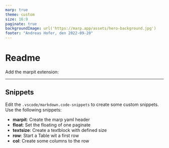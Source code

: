 ```yaml
---
marp: true
theme: custom
size: 16:9
paginate: true
backgroundImage: url('https://marp.app/assets/hero-background.jpg')
footer: "Andreas Hofer, den 2022-09-20"
---
```

# Readme

Add the marpit extension:


---

## Snippets

<!-- _class: left -->

<div class="text-xs">

Edit the `.vscode/markdown.code-snippets` to create some custom snippets.
Use the following snippets:

- **marpit**: Create the marp yaml header
- **float**: Set the floating of one paginate
- **textsize**: Create a textblock with defined size
- **row**: Start a Table wit a first row
- **col**: Create some columns to the row

</div>
